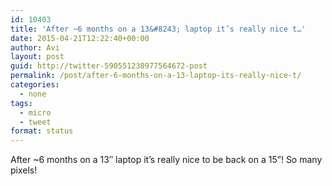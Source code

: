 ```yaml
---
id: 10403
title: 'After ~6 months on a 13&#8243; laptop it’s really nice t…'
date: 2015-04-21T12:22:40+00:00
author: Avi
layout: post
guid: http://twitter-590551230977564672-post
permalink: /post/after-6-months-on-a-13-laptop-its-really-nice-t/
categories:
  - none
tags:
  - micro
  - tweet
format: status
---
```

After ~6 months on a 13&#8243; laptop it’s really nice to be back on a 15”! So many pixels!
